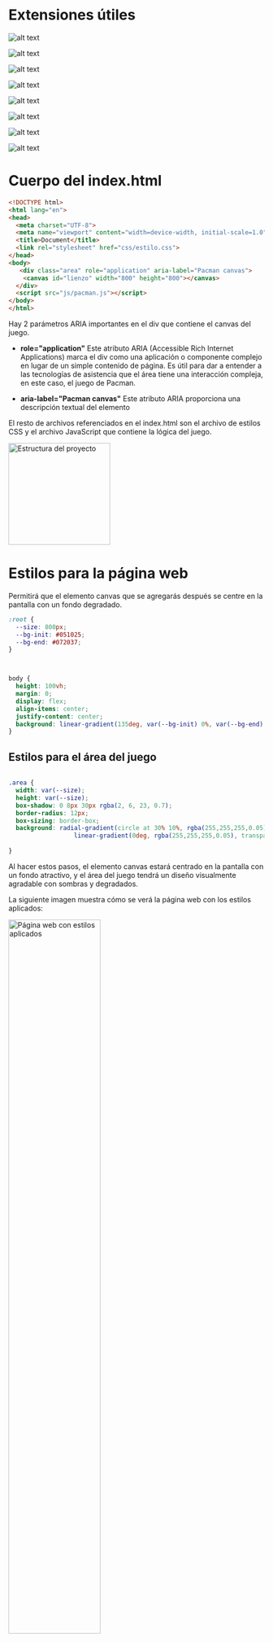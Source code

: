 
# Extensiones útiles

![alt text](imgs/error_lens.png) 

![alt text](imgs/quokka.png) 

![alt text](imgs/image_preview.png) 

![alt text](imgs/tokyo.png) 

![alt text](imgs/indent_rainbow.png) 

![alt text](imgs/vscode_animations.png) 

![alt text](imgs/material_theme.png)

![alt text](imgs/javascriptSnippet.png)



# Cuerpo del index.html
```html
<!DOCTYPE html>
<html lang="en">
<head>
  <meta charset="UTF-8">
  <meta name="viewport" content="width=device-width, initial-scale=1.0">
  <title>Document</title>
  <link rel="stylesheet" href="css/estilo.css">
</head>
<body>
   <div class="area" role="application" aria-label="Pacman canvas">
    <canvas id="lienzo" width="800" height="800"></canvas>
  </div>
  <script src="js/pacman.js"></script>
</body>
</html>
```
Hay 2 parámetros ARIA importantes en el div que contiene el canvas del juego.

* **role="application"**
      Este atributo ARIA (Accessible Rich Internet Applications) marca el div como una aplicación o componente complejo en lugar de un simple contenido de página.
      Es útil para dar a entender a las tecnologías de asistencia que el área tiene una interacción compleja, en este caso, el juego de Pacman.
  
*  **aria-label="Pacman canvas"**
      Este atributo ARIA proporciona una descripción textual del elemento

El resto de archivos referenciados en el index.html son el archivo de estilos CSS y el archivo JavaScript que contiene la lógica del juego.

<img src="imgs/estructura.png" alt="Estructura del proyecto" width="200px">


# Estilos para la página web

Permitirá que el elemento canvas que se agregarás después se centre en la pantalla con un fondo degradado.

```css
:root {
  --size: 800px;
  --bg-init: #051025;
  --bg-end: #072037;
}



body {
  height: 100vh;
  margin: 0;
  display: flex;
  align-items: center;
  justify-content: center;
  background: linear-gradient(135deg, var(--bg-init) 0%, var(--bg-end)  100%);
}
```

## Estilos para el área del juego

```css

.area {
  width: var(--size);
  height: var(--size);
  box-shadow: 0 8px 30px rgba(2, 6, 23, 0.7);
  border-radius: 12px;
  box-sizing: border-box;
  background: radial-gradient(circle at 30% 10%, rgba(255,255,255,0.05), transparent 20%),
                  linear-gradient(0deg, rgba(255,255,255,0.05), transparent 60%); 
   
}
```

Al hacer estos pasos, el elemento canvas estará centrado en la pantalla con un fondo atractivo, y el área del juego tendrá un diseño visualmente agradable con sombras y degradados.

La siguiente imagen muestra cómo se verá la página web con los estilos aplicados:

<img src="imgs/pantalla01.png" alt="Página web con estilos aplicados" width="60%">


# Lógica del juego en JavaScript


Se inicia con la lógica del mapa del juego, definiendo una matriz que representará los diferentes elementos del juego.

## Matriz del mapa del juego
```javascript
/**
 0 = pared
 1 = pacman 
 2 = fantasma
 3 =  pastilla pequeña
 4 = pastilla grande (power)
 5 = fruta
 6 = pasillo
 */
const MAPA = [
  [0, 0, 0, 0, 0, 0, 0, 0, 0, 0, 0, 0, 0, 0, 0, 0, 0, 0, 0, 0],
  [0, 3, 3, 3, 3, 3, 3, 3, 3, 0, 3, 3, 3, 3, 3, 3, 3, 3, 3, 0],
  [0, 3, 0, 0, 0, 3, 0, 0, 3, 0, 3, 0, 0, 0, 3, 0, 0, 0, 3, 0],
  [0, 4, 0, 2, 0, 3, 0, 2, 3, 0, 3, 2, 0, 2, 3, 0, 2, 0, 4, 0],
  [0, 3, 0, 0, 0, 3, 0, 0, 3, 0, 3, 0, 0, 0, 3, 0, 0, 0, 3, 0],
  [0, 3, 3, 3, 3, 3, 3, 3, 3, 3, 3, 3, 3, 3, 3, 3, 3, 3, 3, 0],
  [0, 3, 0, 0, 0, 3, 0, 0, 3, 0, 3, 0, 0, 0, 3, 0, 0, 0, 3, 0],
  [0, 3, 0, 5, 0, 3, 0, 1, 3, 0, 3, 1, 0, 5, 3, 0, 2, 0, 3, 0],
  [0, 3, 3, 3, 3, 3, 3, 3, 3, 0, 3, 3, 3, 3, 3, 3, 3, 3, 3, 0],
  [0, 0, 0, 0, 0, 0, 0, 3, 0, 0, 0, 3, 0, 0, 0, 0, 0, 0, 0, 0],
  [0, 3, 3, 3, 3, 3, 3, 3, 3, 3, 3, 3, 3, 3, 3, 3, 3, 3, 3, 0],
  [0, 3, 0, 0, 0, 3, 0, 0, 3, 0, 3, 0, 0, 0, 3, 0, 0, 0, 3, 0],
  [0, 4, 0, 2, 0, 3, 0, 2, 3, 0, 3, 2, 0, 2, 3, 0, 2, 0, 4, 0],
  [0, 3, 0, 0, 0, 3, 0, 0, 3, 0, 3, 0, 0, 0, 3, 0, 0, 0, 3, 0],
  [0, 3, 3, 3, 3, 3, 3, 3, 3, 0, 3, 3, 3, 3, 3, 3, 3, 3, 3, 0],
  [0, 3, 0, 0, 0, 3, 0, 0, 3, 0, 3, 0, 0, 0, 3, 0, 0, 0, 3, 0],
  [0, 3, 0, 5, 0, 3, 0, 6, 3, 0, 3, 6, 0, 5, 3, 0, 2, 0, 3, 0],
  [0, 3, 3, 3, 3, 3, 3, 3, 3, 0, 3, 3, 3, 3, 3, 3, 3, 3, 3, 0],
  [0, 3, 3, 3, 3, 3, 3, 3, 3, 3, 3, 3, 3, 3, 3, 3, 3, 3, 3, 0],
  [0, 0, 0, 0, 0, 0, 0, 0, 0, 0, 0, 0, 0, 0, 0, 0, 0, 0, 0, 0]
]


const ROWS = MAPA.length;
const COLS = MAPA[0].length;

```

Esta matriz define el diseño del mapa del juego, donde cada número representa un elemento diferente, como paredes, pacman, fantasmas, pastillas y pasillos.
Con esta estructura básica, se puede comenzar a construir la lógica del juego de Pacman, renderizar el mapa en el canvas y manejar la interacción del jugador.


Adicionalmente, se calcula el número de filas y columnas del mapa utilizando las propiedades `length` de la matriz para el total de filas, y de la primera fila para el total de columnas.

## Se obtiene la referencia al canvas

```javascript
//  Canvas y contexto
const canvas = document.getElementById('lienzo')
const ctx = canvas.getContext('2d')
``` 



## Tamaño de cada cuadro a dibujar en el canvas

Para facilitar el dibujo del mapa en el canvas, se calcula el tamaño de cada cuadro (tile) dividiendo el ancho del canvas entre el número de columnas del mapa. Se considera que el canvas es cuadrado, por lo que el ancho y alto son iguales.

```javascript
    // calculamos el tamaño del cuadroi/tile según el canvas
    const TILE_SIZE = canvas.width / COLS;  // cuadrícula uniforme
```


Con estos pasos, se establece la base para renderizar el mapa del juego de Pacman en el canvas, utilizando la matriz definida anteriormente y el tamaño calculado para cada cuadro.

## Dibujo de una pared en el canvas

Antes, en la siguiente figura se muestra cómo se dibuja un arco para crear un rectángulo redondeado en el canvas.


<img src="imgs/arcos.png" alt="Dibujo de un rectángulo redondeado en el canvas" width="650px">


Para dibujar una pared en el canvas, se puede crear una función que utilice el contexto del canvas para dibujar un rectángulo redondeado en la posición especificada. Aquí hay un ejemplo de cómo se podría implementar esta función:

```javascript
function roundRect (ctx, x, y, w, h, r) {
  ctx.beginPath()
  ctx.moveTo(x + r, y)
  ctx.arcTo(x + w, y, x + w, y + h, r)
  //ctx.arcTo(x + w, y + h, x, y + h, r);
  //ctx.arcTo(x, y + h, x, y, r);
  //ctx.arcTo(x, y, x + w, y, r);
  ctx.closePath()
}
```

Un bloque de pared, se dibuará utilizando la función `roundRect` para crear un rectángulo redondeado en la posición especificada. Aquí hay un ejemplo de cómo se podría implementar esta función:

```javascript

function dubujarPared (
  ctx,
  c,  r,   // col, fila
  size,
  relleno = '#14315a',
  colorPared = 'rgba(255,255,255,0.4)'
) {
  const x = c * size
  const y = r * size
  const pad = Math.max(2, size * 0.12)

  ctx.save()
  ctx.fillStyle = relleno
  // pared con "borde" brillante
  ctx.fillRect(x + pad, y + pad, size - pad * 2, size - pad * 2)

  // highlight
  ctx.strokeStyle = colorPared
  ctx.lineWidth = Math.max(1, size * 0.02)
  roundRect(ctx, x + pad, y + pad, size - pad * 2, size - pad * 2, 4)
  ctx.stroke()

  ctx.restore()
}

``` 

Puedes probar la función con una llamada como la siguiente:

```javascript
dubujarPared(ctx, 0, 0, TILE_SIZE*5)
```

Se obtendrá algo como lo que se muestra en la siguiente imagen:

<img src="imgs/pared.png" alt="Dibujo de una pared en el canvas" width="400px">

Recuerda quitarlo, o comentarlo después de probarlo.

Con esta función, puedes dibujar paredes en el canvas en las posiciones especificadas por las columnas y filas, utilizando el tamaño definido para cada cuadro.


## Dubujo de una pastilla



```javascript

function dibujarPunto (ctx, c, r, size, relleno='#ffe9a3' ) {
  const cx = c * size + size / 2
  const cy = r * size + size / 2
  const radius = Math.max(1.5, size * 0.06)

  ctx.beginPath()
  ctx.fillStyle = relleno;
  ctx.arc(cx, cy, radius, 0, Math.PI * 2)
  ctx.fill()
}
```

Puedes probar la función con una llamada como la siguiente:

```javascript
dibujarPunto(ctx, 0, 0, TILE_SIZE*4)
```

Se obtendrá algo como lo que se muestra en la siguiente imagen:

<img src="imgs/pastilla.png" alt="Dibujo de una pared en el canvas" width="400px">



## Dibujo de una pastilla potenciadora 
```javascript

function dibujarPotenciadora (ctx, c, r, size, relleno = '#ffb3c1', colorBorde = 'rgba(255,255,255,0.15)' ) {
  const cx = c * size + size / 2
  const cy = r * size + size / 2
  const radius = Math.max(4, size * 0.35)

  //relleno
  ctx.beginPath()
  ctx.fillStyle = relleno;
  ctx.arc(cx, cy, radius, 0, Math.PI * 2)
  ctx.fill()

  // brillo
  ctx.beginPath()
  ctx.fillStyle = colorBorde;
  ctx.arc(cx - radius * 0.35, cy - radius * 0.35, radius * 0.45, 0, Math.PI * 2)
  ctx.fill()
}

``` 

Puedes probar la función con una llamada como la siguiente:

```javascript
dibujarPotenciadora(ctx, 0,0, TILE_SIZE*5);
```

Se obtendrá algo como lo que se muestra en la siguiente imagen:

<img src="imgs/potenciadora.png" alt="Dibujo de una pared en el canvas" width="400px">


##  Dibujar una fruta

```javascript

function dibujaFruta(ctx, c, r, size) {
    // una cereza estilizada
    const cx = c * size + size / 2
    const cy = r * size + size / 2
    const rFruit = Math.max(5, size * 0.12)

    // tallo
    ctx.beginPath()
    ctx.strokeStyle = '#2c9c2c'
    ctx.lineWidth = Math.max(2, size * 0.02)
    ctx.moveTo(cx - rFruit * 0.2, cy - rFruit * 0.6)
    ctx.quadraticCurveTo(
        cx,
        cy - rFruit * 1.2,
        cx + rFruit * 0.8,
        cy - rFruit * 1.1
    )
    ctx.stroke()

    // fruto
    ctx.beginPath()
    ctx.fillStyle = '#d92148'
    ctx.arc(cx - rFruit * 0.25, cy - rFruit * 0.05, rFruit * 0.85, 0, Math.PI * 2)
    ctx.fill()

    ctx.beginPath()
    ctx.fillStyle = '#c20f3a'
    ctx.arc(cx + rFruit * 0.45, cy + rFruit * 0.05, rFruit * 0.75, 0, Math.PI * 2)
    ctx.fill()

    // brillo
    ctx.beginPath()
    ctx.fillStyle = 'rgba(255,255,255,0.25)'
    ctx.arc(cx - rFruit * 0.45, cy - rFruit * 0.45, rFruit * 0.3, 0, Math.PI * 2)
    ctx.fill()
}

dibujaFruta(ctx, 0, 0, TILE_SIZE * 5)
```


Al hacer una llamada a la función, se obtendrá algo como lo que se muestra en la siguiente imagen:

<img src="imgs/cereza.png" alt="Dibujo de una pared en el canvas" width="400px">

## Dibujar Pacman

```javascript

function dibujarPacman(ctx, c, r, size, direction = 'right', open = 0.2) {
    const cx = c * size + size / 2
    const cy = r * size + size / 2
    const radius = Math.max(6, size * 0.42)

    const mouth = open * Math.PI // ángulo de apertura

    //  ángulos de la boca según dirección
    let start = 0,
        end = Math.PI * 2
    switch (direction) {
        case 'right':
            start = mouth / 2
            end = Math.PI * 2 - mouth / 2
            break
        case 'left':
            start = Math.PI + mouth / 2
            end = Math.PI - mouth / 2
            break
        case 'up':
            start = -Math.PI / 2 + mouth / 2
            end = -Math.PI / 2 - mouth / 2 + Math.PI * 2
            break
        case 'down':
            start = Math.PI / 2 + mouth / 2
            end = Math.PI / 2 - mouth / 2 + Math.PI * 2
            break
    }

    ctx.save()
    // cuerpo del pacman    
    ctx.beginPath()
    ctx.fillStyle = '#ffd700'
    ctx.moveTo(cx, cy)
    ctx.arc(cx, cy, radius, start, end, false)
    ctx.closePath()
    ctx.fill()

    // ojo 
    ctx.beginPath()
    ctx.fillStyle = '#000'
    let ex = cx,
        ey = cy;

    // posición ojo según dirección
    if (direction === 'right') {
        ex += radius * 0.25
        ey -= radius * 0.45
    }
    if (direction === 'left') {
        ex -= radius * 0.25
        ey -= radius * 0.45
    }
    if (direction === 'up') {
        ex -= 0
        ey -= radius * 0.6
    }
    if (direction === 'down') {
        ex -= 0
        ey += radius * 0.1
    }

    //ojo pacman
    ctx.arc(ex, ey, Math.max(2, size * 0.03), 0, Math.PI * 2)
    ctx.fill()

    ctx.restore()
}

```




Al hacer una llamada a la función, se obtendrá algo como lo que se muestra en la siguiente imagen:

<img src="imgs/pacman.png" alt="Dibujo de una pared en el canvas" width="400px">



## Dibujar un fantasma

```javascript
function dibujarFantasma(ctx, c, r, size, color = '#ff4050') {
    const x = c * size
    const y = r * size
    const w = size
    const h = size

    ctx.save()
    // cuerpo (semicírculo superior + rect + scallops)
    const cx = x + w / 2
    const cy = y + h / 2
    const radius = w * 0.4

    // cuerpo principal
    ctx.beginPath()
    ctx.fillStyle = color
    ctx.moveTo(x + w * 0.1, y + h * 0.6)
    ctx.lineTo(x + w * 0.1, y + h * 0.35)
    ctx.arc(cx, y + h * 0.35, radius, Math.PI, 0, false)
    ctx.lineTo(x + w * 0.9, y + h * 0.6)

    // ondas 
    const scallopR = w * 0.08
    let sx = x + w * 0.1
    for (let i = 0; i < 5; i++) {
        ctx.arc(sx + scallopR, y + h * 0.6, scallopR, Math.PI, 0, true)
        sx += scallopR * 2
    }

    ctx.closePath()
    ctx.fill()

    // ojos
    ctx.beginPath()
    ctx.fillStyle = '#ffffff'
    ctx.ellipse(
        cx - w * 0.16,
        y + h * 0.35,
        w * 0.12,
        h * 0.16,
        0,
        0,
        Math.PI * 2
    )
    ctx.ellipse(
        cx + w * 0.16,
        y + h * 0.35,
        w * 0.12,
        h * 0.16,
        0,
        0,
        Math.PI * 2
    )
    ctx.fill()

    //iris
    ctx.beginPath()
    ctx.fillStyle = '#000'
    ctx.arc(cx - w * 0.16, y + h * 0.35, w * 0.05, 0, Math.PI * 2)
    ctx.arc(cx + w * 0.11, y + h * 0.35, w * 0.05, 0, Math.PI * 2)
    ctx.fill()

    ctx.restore()
}
```


Al hacer una llamada a la función, se obtendrá algo como lo que se muestra en la siguiente imagen:

<img src="imgs/fantasma.png" alt="Dibujo de una pared en el canvas" width="400px">


# Función para mostrar elemento de la matriz según posición

Variables para controlar la animación

```javascript
let pacmanDir = 'right'; // 'left','right','up','down' 
let mouthOpen = 0.2; // fracción de PI para abrir la boca
let mouthPulse = 0; // dirección de apertura/cierre de la boca
```


Se dibuja la celda, dependiendo de lo que hay en la matriz.

```javascript
function dibujarCelda(ctx, val, c, r, size) {
    // Primero limpiamos el fondo del tile (pasillo)
    const x = c * size;
    const y = r * size;
    ctx.clearRect(x, y, size, size);

    // dibujamos un suelo sutil para pasillos
    ctx.fillStyle = '#000';
    ctx.fillRect(x, y, size, size);

    switch (val) {
        case 0: // pared
            dubujarPared(ctx, c, r, size);
            break;
        case 1: // pacman 
            dibujarPacman(ctx, c, r, size,
                pacmanDir,
                0.2 + Math.abs(Math.sin(mouthPulse)) * 0.25);
            break;
        case 2: // fantasma
            dibujarPunto(ctx, c, r, size);
            dibujarFantasma(ctx, c, r, size, '#ff5a7a');
            break;
        case 3: // dot
            dibujarPunto(ctx, c, r, size);
            break;
        case 4: // potenciadora
            dibujarPotenciadora(ctx, c, r, size);
            break;
        case 5: // fruta
            dibujaFruta(ctx, c, r, size);
            break;
        case 6: // empty
        default:
            // brillo en pasillos:
            ctx.fillStyle = 'rgba(255,255,255,0.015)';
            ctx.fillRect(x + 1, y + 1, size - 2, size - 2);
            break;
    }
}
```



# Función para mostrar cada frame


Inicializa una variable global para guardar el tiempo del último frame dibujado.


## Agregar variables para controlar la animación 

```Javascript
let lastMoment = performance.now();
let lastAnimation = 0;
let velocidadAnimacion = 4; // frames por segundo
```

```javascript


function dibujarFrame(now) {
    const dseg = (now - lastMoment) / 1000.0;

    if (dseg > 1 / velocidadAnimacion) {
        lastMoment = now;
        console.log('Tiempo', now);
        mouthPulse += 0.25 * Math.PI;

        // limpiar todo el canvas
        ctx.clearRect(0, 0, canvas.width, canvas.height);

        // Recorrer la matriz y dibujar cada celda
        for (let r = 0; r < ROWS; r++) {
            for (let c = 0; c < COLS; c++) {
                const val = MAPA[r][c];
                dibujarCelda(ctx, val, c, r, TILE_SIZE);
            }
        }

    }


    requestAnimationFrame(dibujarFrame);
}
// Empezar animación
requestAnimationFrame(dibujarFrame);
```

* `now` - lastMoment da el tiempo transcurrido (en milisegundos) desde el último frame.

* Al dividir entre 500, se escala a un valor más pequeño, útil para controlar la velocidad de animaciones. 

* Luego se actualiza `lastMoment` con el tiempo actual para el siguiente ciclo.

## Dibujar cada frame
`requestAnimationFrame()` llama automáticamente a tu función (dibujarFrame) pasándole el tiempo actual (now), medido en milisegundos de alta precisión desde que se cargó la página.

```javascript
// Empezar animación
requestAnimationFrame(dibujarFrame);
```



![alt text](imgs/pantalla02.png) 

# Ajustes al MAPA

* Borrar todos los fantasmas
* Borrar el pacman

## Declarar un objeto llamado pacman que controlará 

```Javascript

// posicion inicial del pacman y datos de posición y dirección

let pacman = {
    r: 1, c: 1,
    pacmanX: 1, pacmanY: 1,
    dir: 'left'
};

// posicion donde se dibujará el pacman
MAPA[pacman.r][pacman.c] = 1;
```


# Control de la dirección del pacman

* `pacmanDir` es una variable global.

```Javascript

/// Controles de dirección del Pacman

window.addEventListener('keydown', (e) => {
    const key = e.key;
    if (key === 'ArrowLeft') pacman.dir = 'left';
    if (key === 'ArrowRight') pacman.dir = 'right';
    if (key === 'ArrowUp') pacman.dir = 'up';
    if (key === 'ArrowDown') pacman.dir = 'down';
});
```



## Cálculo de la siguiente posición del pacman

```JavaScript
function nexPosIsAvailable(item) {

    //el objeto item está disponible 
    const dir = item.dir;
    nextC = item.c;
    nextR = item.r;

    //dependiendo de la dirección se calcula la siguiente posible posición
    switch (dir) {
        case 'left':
            nextC -= 1;
            break;
        case 'right':
            nextC += 1;
            break;
        case 'up':
            nextR -= 1;
            break;
        case 'down':
            nextR += 1;
            break;
    }

    // validación de que no pueda salir del área 
    if (nextR < 0 || nextC < 0 || nextR >= ROWS || nextC >= COLS)
        return {
            'isAvailable': false, // fuera del mapa
            'r': item.r, // no se debe mover
            'c': item.c,
            'block': false,
            'inMargin': !(nextR < 0 || nextC < 0 || nextR >= ROWS || nextC >= COLS)
        };
    return {
        'isAvailable': MAPA[nextR][nextC] !== 0, // fuera del mapa
        'r': nextR, // siguiente posición
        'c': nextC,
        'block': MAPA[nextR][nextC] == 0,
        'inMargin': !(nextR < 0 || nextC < 0 || nextR >= ROWS || nextC >= COLS)
    }; //0  es pared

}
```

## Con estos nuevos cambios, ahora es posible controlar el movimiento del pacman en cada frame.

### Actualización de dibujarFrame

```Javascript

function dibujarFrame(now) {

    // cuántos segundos transcurridos desde el frame anterior
    const dseg = (now - lastMoment) / 1000.0;

    // Dependiendo de la velocidad de animación se muestra un nuevo frame
    if (dseg > 1 / velocidadAnimacion) {
        //contador de animacion
        lastAnimation = (lastAnimation + 1) % 4;

        //nuevo 'ultimo momento'
        lastMoment = now;
        //console.log('Tiempo', now);
        //animación de la boca de pacman
        mouthPulse += 0.25 * Math.PI;

        // limpiar todo el canvas
        ctx.clearRect(0, 0, canvas.width, canvas.height);

        // Recorrer la matriz y dibujar cada celda
        for (let r = 0; r < ROWS; r++) {
            for (let c = 0; c < COLS; c++) {
                const val = MAPA[r][c];
                dibujarCelda(ctx, val, c, r, TILE_SIZE);
            }
        }

        //console.log('Pacman en fila:', pacman.r, 'columna:', pacman.c);

        // lastAnimation controla cada cuantos frames se puede mover el pacman  
        // para dar tiempo de moverse en el mapa      
        if (lastAnimation == 0) {
            // mover pacman si la siguiente posición está disponible
            const res = nexPosIsAvailable(pacman);
            //console.log("available", res);

            if (res.isAvailable) {
                // borrar pacman de la posición actual
                MAPA[pacman.r][pacman.c] = 6; // pasillo    
                // actualizar posición
                pacman.c = res.c;
                pacman.r = res.r;
                MAPA[pacman.r][pacman.c] = 1; // pasillo    

                console.log("available", res);
            }
        }
        // mover los fantasmas

        fantasmas.forEach((f, index) => {

            if (lastAnimation % 2 == 0) {
                const dirF = Math.floor(Math.random() * 3.999); // valor entre 0 y 3
                switch (dirF) {
                    case 0: fantasmas[index].dir = 'up'; break;
                    case 1: fantasmas[index].dir = 'right'; break;
                    case 2: fantasmas[index].dir = 'down'; break;
                    case 3: fantasmas[index].dir = 'left'; break;
                }
                const res = nexPosIsAvailable(f);
                //console.log("available", res);

                if (res.isAvailable || (res.block && Math.random() > 0.5)) {
                    // actualizar posición
                    f.c = res.c;
                    f.r = res.r;
                    console.log('res', res);
                    console.log(`fantasma ${index} `, f);

                }
            }

            dibujarFantasma(ctx, f.c, f.r, TILE_SIZE, f.color);

        });


    }


    requestAnimationFrame(dibujarFrame);
}
```

# Fantasmas con movimientos aleatorios

## Declarar arreglo de fantasmas

* Convertir todas las posiciones donde había fantasmas en pastillas (1)

```Javascript

const fantasmas = [
    { 'c': 3, 'r': 3, 'color': '#F87B1B', 'dir': 'right' },
    { 'c': 7, 'r': 3, 'color': '#73C8D2', 'dir': 'right' },
    { 'c': 11, 'r': 3, 'color': '#F87B1B', 'dir': 'right' },
    { 'c': 13, 'r': 3, 'color': '#F87B1B', 'dir': 'right' },
    { 'c': 16, 'r': 3, 'color': '#F87B1B', 'dir': 'right' },
    { 'c': 16, 'r': 7, 'color': '#73C8D2', 'dir': 'right' },
    { 'c': 3, 'r': 12, 'color': '#73C8D2', 'dir': 'right' },
    { 'c': 7, 'r': 12, 'color': '#0046FF', 'dir': 'right' },
    { 'c': 11, 'r': 12, 'color': '#4FB7B3', 'dir': 'right' },
    { 'c': 13, 'r': 12, 'color': '#0046FF', 'dir': 'right' },
    { 'c': 16, 'r': 12, 'color': '#73C8D2', 'dir': 'right' },
    { 'c': 16, 'r': 16, 'color': '#0046FF', 'dir': 'right' }
]
```

## Modificar dibujarFrame - agregar la lógica para mover a los fantasmas

```Javascript
function dibujarFrame(now) {
    // cuántos segundos transcurridos desde el frame anterior
    const dseg = (now - lastMoment) / 1000.0;

    // Dependiendo de la velocidad de animación se muestra un nuevo frame
    if (dseg > 1 / velocidadAnimacion) {
        //contador de animacion
        lastAnimation = (lastAnimation + 1) % 4;

        //nuevo 'ultimo momento'
        lastMoment = now;
        //console.log('Tiempo', now);
        //animación de la boca de pacman
        mouthPulse += 0.25 * Math.PI;

        // limpiar todo el canvas
        ctx.clearRect(0, 0, canvas.width, canvas.height);

        // Recorrer la matriz y dibujar cada celda
        for (let r = 0; r < ROWS; r++) {
            for (let c = 0; c < COLS; c++) {
                const val = MAPA[r][c];
                dibujarCelda(ctx, val, c, r, TILE_SIZE);
            }
        }

        
        // lastAnimation controla cada cuantos frames se puede mover el pacman  
        // para dar tiempo de moverse en el mapa      
        if (lastAnimation == 0) {
            // mover pacman si la siguiente posición está disponible
            const res = nexPosIsAvailable(pacman);            

            if (res.isAvailable) {
                // borrar pacman de la posición actual
                MAPA[pacman.r][pacman.c] = 6; // pasillo    
                // actualizar posición
                pacman.c = res.c;
                pacman.r = res.r;
                MAPA[pacman.r][pacman.c] = 1; // pasillo    

                console.log("available", res);
            }
        }
        // mover los fantasmas

        fantasmas.forEach((f, index) => {

            if (lastAnimation % 2 == 0) {
                const dirF = Math.floor(Math.random() * 3.999); // valor entre 0 y 3
                switch (dirF) {
                    case 0: fantasmas[index].dir = 'up'; break;
                    case 1: fantasmas[index].dir = 'right'; break;
                    case 2: fantasmas[index].dir = 'down'; break;
                    case 3: fantasmas[index].dir = 'left'; break;
                }
                const res = nexPosIsAvailable(f);                

                if (res.isAvailable) {
                    // actualizar posición
                    f.c = res.c;
                    f.r = res.r;
                    console.log(`fantasma ${index} `, f);

                }
            }

            dibujarFantasma(ctx, f.c, f.r, TILE_SIZE, f.color);

        });


    }


    requestAnimationFrame(dibujarFrame);
}
```
# Pendientes


 


## Lógica para 

```Javascript

fantasmas.forEach((f, index) => {

    if (lastAnimation % 2 == 0) {

        // CONTROL DE FANTASMAS QUE SE COMPORTAN ALEATORIAMENTE
        if (index > 3) {

            const dirF = Math.floor(Math.random() * 3.999); // valor entre 0 y 3
            switch (dirF) {
                case 0: fantasmas[index].dir = 'up'; break;
                case 1: fantasmas[index].dir = 'right'; break;
                case 2: fantasmas[index].dir = 'down'; break;
                case 3: fantasmas[index].dir = 'left'; break;
            }
        } else {
            // FANTASMAS QUE SE MUEVEN SEGUN POSICIÓN DEL PACMAN
            // detectar dirección del pacman y dirigir el fantasma
            // pacman está a la izquierda
            console.log("pacman", pacman, "fantasma", f);
            console.log(`${Math.abs(pacman.c - f.c)} > ${Math.abs(pacman.r - f.r)}`);
            if (Math.abs(pacman.c - f.c) > Math.abs(pacman.r - f.r)) {
                // el pacman está a la izquierda
                console.log("columna", pacman.c < f.c);
                if (pacman.c < f.c) {
                    fantasmas[index].dir = 'left';
                } else {
                    fantasmas[index].dir = 'right';
                }
            } else {
                //pacman está arriba
                console.log("fila", pacman.r < f.r);
                if (pacman.r < f.r) {
                    fantasmas[index].dir = 'up';
                } else {
                    fantasmas[index].dir = 'down';
                }
            }
        }


        const res = nexPosIsAvailable(f);
        //console.log("available", res);

        if (res.isAvailable || (res.block && Math.random() > 0.9)) {
            // actualizar posición
            f.c = res.c;
            f.r = res.r;
            //console.log('res', res);
            //console.log(`fantasma ${index} `, f);
        }
    }

    dibujarFantasma(ctx, f.c, f.r, TILE_SIZE, f.color);

});
 
```

![alt text](imgs/pantalla03.png) 